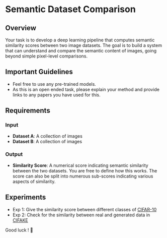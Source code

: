 # Semantic Dataset Comparison

## Overview

Your task is to develop a deep learning pipeline that computes semantic similarity scores between two image datasets. The goal is to build a system that can understand and compare the semantic content of images, going beyond simple pixel-level comparisons.

## Important Guidelines

- Feel free to use any pre-trained models.
- As this is an open ended task, please explain your method and provide links to any papers you have used for this.

## Requirements

### Input

- **Dataset A**: A collection of images
- **Dataset B**: A collection of images

### Output

- **Similarity Score**: A numerical score indicating semantic similarity between the two datasets. You are free to define how this works. The score can also be split into numerous sub-scores indicating various aspects of similarity.


## Experiments

- Exp 1: Give the similarity score between different classes of [CIFAR-10](https://www.cs.toronto.edu/~kriz/cifar.html)
- Exp 2: Check for the similarity between real and generated data in [CIFAKE](https://www.kaggle.com/datasets/birdy654/cifake-real-and-ai-generated-synthetic-images/data)

Good luck ! 🚀
